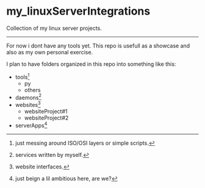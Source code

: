 # my_linuxServerIntegrations
Collection of my linux server projects.

---

For now i dont have any tools yet.
This repo is usefull as a showcase and also as my own personal exercise. 

I plan to have folders organized in this repo into something like this:

  * tools[^first]
      - py 
      - others
  * daemons[^second]
  * websites[^third]
      - websiteProject#1
      - websiteProject#2
  * serverApps[^fouth]


[^first]: just messing around ISO/OSI layers or simple scripts.
[^second]: services written by myself.
[^third]: website interfaces.
[^fouth]: just beign a lil ambitious here, are we?
